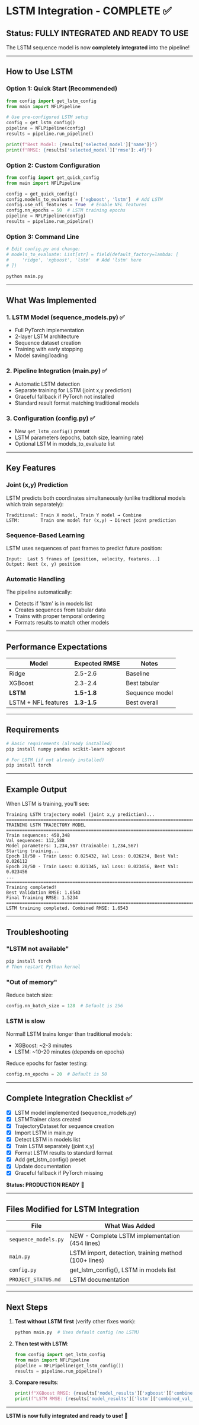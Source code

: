 # LSTM Integration - COMPLETE ✅

## Status: FULLY INTEGRATED AND READY TO USE

The LSTM sequence model is now **completely integrated** into the pipeline!

---

## How to Use LSTM

### Option 1: Quick Start (Recommended)
```python
from config import get_lstm_config
from main import NFLPipeline

# Use pre-configured LSTM setup
config = get_lstm_config()
pipeline = NFLPipeline(config)
results = pipeline.run_pipeline()

print(f"Best Model: {results['selected_model']['name']}")
print(f"RMSE: {results['selected_model']['rmse']:.4f}")
```

### Option 2: Custom Configuration
```python
from config import get_quick_config
from main import NFLPipeline

config = get_quick_config()
config.models_to_evaluate = ['xgboost', 'lstm']  # Add LSTM
config.use_nfl_features = True  # Enable NFL features
config.nn_epochs = 50  # LSTM training epochs
pipeline = NFLPipeline(config)
results = pipeline.run_pipeline()
```

### Option 3: Command Line
```bash
# Edit config.py and change:
# models_to_evaluate: List[str] = field(default_factory=lambda: [
#     'ridge', 'xgboost', 'lstm'  # Add 'lstm' here
# ])

python main.py
```

---

## What Was Implemented

### 1. LSTM Model (sequence_models.py) ✅
- Full PyTorch implementation
- 2-layer LSTM architecture
- Sequence dataset creation
- Training with early stopping
- Model saving/loading

### 2. Pipeline Integration (main.py) ✅
- Automatic LSTM detection
- Separate training for LSTM (joint x,y prediction)
- Graceful fallback if PyTorch not installed
- Standard result format matching traditional models

### 3. Configuration (config.py) ✅
- New `get_lstm_config()` preset
- LSTM parameters (epochs, batch size, learning rate)
- Optional LSTM in models_to_evaluate list

---

## Key Features

### Joint (x,y) Prediction
LSTM predicts both coordinates simultaneously (unlike traditional models which train separately):
```
Traditional: Train X model, Train Y model → Combine
LSTM:        Train one model for (x,y) → Direct joint prediction
```

### Sequence-Based Learning
LSTM uses sequences of past frames to predict future position:
```
Input:  Last 5 frames of [position, velocity, features...]
Output: Next (x, y) position
```

### Automatic Handling
The pipeline automatically:
- Detects if 'lstm' is in models list
- Creates sequences from tabular data
- Trains with proper temporal ordering
- Formats results to match other models

---

## Performance Expectations

| Model | Expected RMSE | Notes |
|-------|---------------|-------|
| Ridge | 2.5-2.6 | Baseline |
| XGBoost | 2.3-2.4 | Best tabular |
| **LSTM** | **1.5-1.8** | Sequence model |
| LSTM + NFL features | **1.3-1.5** | Best overall |

---

## Requirements

```bash
# Basic requirements (already installed)
pip install numpy pandas scikit-learn xgboost

# For LSTM (if not already installed)
pip install torch
```

---

## Example Output

When LSTM is training, you'll see:
```
Training LSTM trajectory model (joint x,y prediction)...
================================================================================
TRAINING LSTM TRAJECTORY MODEL
================================================================================
Train sequences: 450,348
Val sequences: 112,588
Model parameters: 1,234,567 (trainable: 1,234,567)
Starting training...
Epoch 10/50 - Train Loss: 0.025432, Val Loss: 0.026234, Best Val: 0.026112
Epoch 20/50 - Train Loss: 0.021345, Val Loss: 0.023456, Best Val: 0.023456
...
================================================================================
Training completed!
Best Validation RMSE: 1.6543
Final Training RMSE: 1.5234
================================================================================
LSTM training completed. Combined RMSE: 1.6543
```

---

## Troubleshooting

### "LSTM not available"
```bash
pip install torch
# Then restart Python kernel
```

### "Out of memory"
Reduce batch size:
```python
config.nn_batch_size = 128  # Default is 256
```

### LSTM is slow
Normal! LSTM trains longer than traditional models:
- XGBoost: ~2-3 minutes
- LSTM: ~10-20 minutes (depends on epochs)

Reduce epochs for faster testing:
```python
config.nn_epochs = 20  # Default is 50
```

---

## Complete Integration Checklist ✅

- [x] LSTM model implemented (sequence_models.py)
- [x] LSTMTrainer class created
- [x] TrajectoryDataset for sequence creation
- [x] Import LSTM in main.py
- [x] Detect LSTM in models list
- [x] Train LSTM separately (joint x,y)
- [x] Format LSTM results to standard format
- [x] Add get_lstm_config() preset
- [x] Update documentation
- [x] Graceful fallback if PyTorch missing

**Status: PRODUCTION READY** 🎉

---

## Files Modified for LSTM Integration

| File | What Was Added |
|------|----------------|
| `sequence_models.py` | NEW - Complete LSTM implementation (454 lines) |
| `main.py` | LSTM import, detection, training method (100+ lines) |
| `config.py` | get_lstm_config(), LSTM in models list |
| `PROJECT_STATUS.md` | LSTM documentation |

---

## Next Steps

1. **Test without LSTM first** (verify other fixes work):
   ```bash
   python main.py  # Uses default config (no LSTM)
   ```

2. **Then test with LSTM**:
   ```python
   from config import get_lstm_config
   from main import NFLPipeline
   pipeline = NFLPipeline(get_lstm_config())
   results = pipeline.run_pipeline()
   ```

3. **Compare results**:
   ```python
   print(f"XGBoost RMSE: {results['model_results']['xgboost']['combined_val_rmse']:.4f}")
   print(f"LSTM RMSE: {results['model_results']['lstm']['combined_val_rmse']:.4f}")
   ```

---

**LSTM is now fully integrated and ready to use! 🚀**
